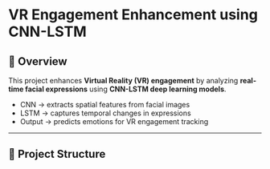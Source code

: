 # VR Engagement Enhancement using CNN-LSTM

## 🔹 Overview
This project enhances **Virtual Reality (VR) engagement** by analyzing **real-time facial expressions** using **CNN-LSTM deep learning models**.

- CNN → extracts spatial features from facial images  
- LSTM → captures temporal changes in expressions  
- Output → predicts emotions for VR engagement tracking  

---

## 🔹 Project Structure
